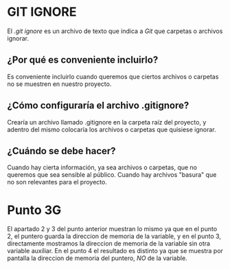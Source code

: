 # GIT IGNORE
El *.git ignore* es un archivo de texto que indica a *Git* que carpetas o archivos ignorar.

## ¿Por qué es conveniente incluirlo?

Es conveniente incluirlo cuando queremos que ciertos archivos o carpetas no se muestren en nuestro proyecto.

## ¿Cómo configuraría el archivo .gitignore?

Crearía un archivo llamado .gitignore en la carpeta raíz del proyecto, y adentro del mismo colocaría los archivos o carpetas que quisiese ignorar.

## ¿Cuándo se debe hacer?

Cuando hay cierta información, ya sea archivos o carpetas, que no queremos que sea sensible al público.
Cuando hay archivos "basura" que no son relevantes para el proyecto.

# Punto 3G

El apartado 2 y 3 del punto anterior muestran lo mismo ya que en el punto 2, el puntero guarda la direccion de memoria de la variable, y en el punto 3, directamente mostramos la direccion de memoria de la variable sin otra variable auxiliar.
En el punto 4 el resultado es distinto ya que se muestra por pantalla la direccion de memoria del puntero, *NO* de la variable.